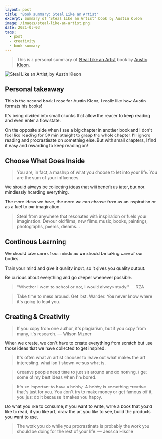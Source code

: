 ```yaml
---
layout: post
title: "Book summary: Steal Like an Artist"
excerpt: Summary of "Steal Like an Artist" book by Austin Kleon
image: /images/steal-like-an-artist.png
date: 2021-01-03
tags:
  - post
  - creativity
  - book-summary
---
```


> This is a personal summary of [Steal Like an Artist](https://amzn.to/3pLbrMa) book by [Austin Kleon](https://austinkleon.com/).

![Steal Like an Artist, by Austin Kleon](/images/steal-like-an-artist.png)

## Personal takeaway

This is the second book I read for Austin Kleon, I really like how Austin formats his books!

It's being divided into small chunks that allow the reader to keep reading and even enter a flow state.

On the opposite side when I see a big chapter in another book and I don't feel like reading for 30 min straight to grasp the whole chapter, I'll ignore reading and procrastinate on something else. But with small chapters, I find it easy and rewarding to keep reading on!

## Choose What Goes Inside

> You are, in fact, a mashup of what you choose to let into your life. You are the sum of your influences.

We should always be collecting ideas that will benefit us later, but not mindlessly hoarding everything.

The more ideas we have, the more we can choose from as an inspiration or as a fuel to our imagination.

> Steal from anywhere that resonates with inspiration or fuels your imagination. Devour old films, new films, music, books, paintings, photographs, poems, dreams...

## Continous Learning

We should take care of our minds as we should be taking care of our bodies.

Train your mind and give it quality input, so it gives you quality output.

Be curious about everything and go deeper whenever possible.

> "Whether I went to school or not, I would always study."
> — RZA

> Take time to mess around. Get lost. Wander. You never know where it's going to lead you.

## Creating & Creativity

> If you copy from one author, it's plagiarism, but if you copy from many, it's research.
> — Wilson Mizner

When we create, we don't have to create everything from scratch but use those ideas that we have collected to get inspired.

> It's often what an artist chooses to leave out what makes the art interesting. what isn't shown versus what is.

> Creative people need time to just sit around and do nothing. I get some of my best ideas when I'm bored.

> It's so important to have a hobby. A hobby is something creative that's just for you. You don't try to make money or get famous off it, you just do it because it makes you happy.

Do what you like to consume; if you want to write, write a book that you'd like to read, if you like art, draw the art you like to see, build the products you want to use.

> The work you do while you procrastinate is probably the work you should be doing for the rest of your life.
> — Jessica Hische
